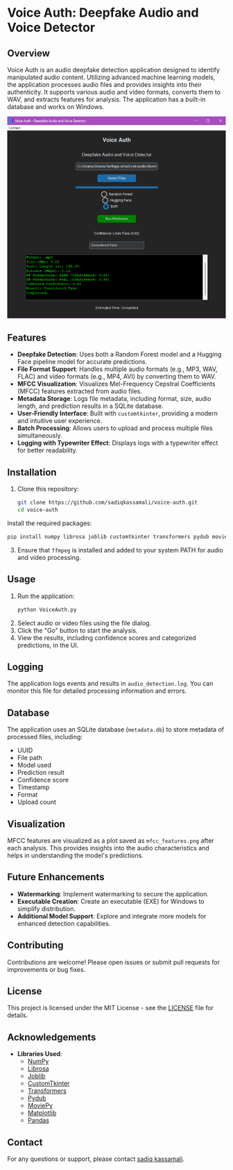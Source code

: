 # Voice Auth: Deepfake Audio and Voice Detector

## Overview

Voice Auth is an audio deepfake detection application designed to identify manipulated audio content. Utilizing advanced
machine learning models, the application processes audio files and provides insights into their authenticity. It
supports various audio and video formats, converts them to WAV, and extracts features for analysis. The application has a built-in database and works on Windows.

![img.png](images/img.png)

## Features

- **Deepfake Detection**: Uses both a Random Forest model and a Hugging Face pipeline model for accurate predictions.
- **File Format Support**: Handles multiple audio formats (e.g., MP3, WAV, FLAC) and video formats (e.g., MP4, AVI) by
  converting them to WAV.
- **MFCC Visualization**: Visualizes Mel-Frequency Cepstral Coefficients (MFCC) features extracted from audio files.
- **Metadata Storage**: Logs file metadata, including format, size, audio length, and prediction results in a SQLite
  database.
- **User-Friendly Interface**: Built with `customtkinter`, providing a modern and intuitive user experience.
- **Batch Processing**: Allows users to upload and process multiple files simultaneously.
- **Logging with Typewriter Effect**: Displays logs with a typewriter effect for better readability.



## Installation

1. Clone this repository:
   ```bash
   git clone https://github.com/sadiqkassamali/voice-auth.git
   cd voice-auth
Install the required packages:
   ```bash
   pip install numpy librosa joblib customtkinter transformers pydub moviepy matplotlib pandas
   ```
3. Ensure that `ffmpeg` is installed and added to your system PATH for audio and video processing.

## Usage
1. Run the application:
   ```bash
   python VoiceAuth.py
   ```
2. Select audio or video files using the file dialog.
3. Click the "Go" button to start the analysis.
4. View the results, including confidence scores and categorized predictions, in the UI.

## Logging
The application logs events and results in `audio_detection.log`. You can monitor this file for detailed processing information and errors.

## Database
The application uses an SQLite database (`metadata.db`) to store metadata of processed files, including:
- UUID
- File path
- Model used
- Prediction result
- Confidence score
- Timestamp
- Format
- Upload count

## Visualization
MFCC features are visualized as a plot saved as `mfcc_features.png` after each analysis. This provides insights into the audio characteristics and helps in understanding the model's predictions.

## Future Enhancements
- **Watermarking**: Implement watermarking to secure the application.
- **Executable Creation**: Create an executable (EXE) for Windows to simplify distribution.
- **Additional Model Support**: Explore and integrate more models for enhanced detection capabilities.

## Contributing
Contributions are welcome! Please open issues or submit pull requests for improvements or bug fixes.

## License
This project is licensed under the MIT License - see the [LICENSE](LICENSE) file for details.

## Acknowledgements
- **Libraries Used**:
    - [NumPy](https://numpy.org/)
    - [Librosa](https://librosa.org/)
    - [Joblib](https://joblib.readthedocs.io/en/latest/)
    - [CustomTkinter](https://github.com/TomSchimansky/CustomTkinter)
    - [Transformers](https://huggingface.co/docs/transformers/index)
    - [Pydub](https://github.com/jiaaro/pydub)
    - [MoviePy](https://zulko.github.io/moviepy/)
    - [Matplotlib](https://matplotlib.org/)
    - [Pandas](https://pandas.pydata.org/)

## Contact
For any questions or support, please contact [sadiq kassamali](sadiq.kassamali@gmail.com).